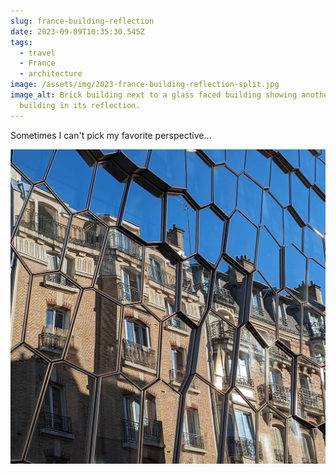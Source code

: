 ```yaml
---
slug: france-building-reflection
date: 2023-09-09T10:35:30.545Z
tags:
  - travel
  - France
  - architecture
image: /assets/img/2023-france-building-reflection-split.jpg
image_alt: Brick building next to a glass faced building showing another brick
  building in its reflection.
---
```

Sometimes I can't pick my favorite perspective...



![Reflection of a brick building in irregular hexagon shaped glass panels.](/assets/img/2023-france-building-reflection-detail.jpg)